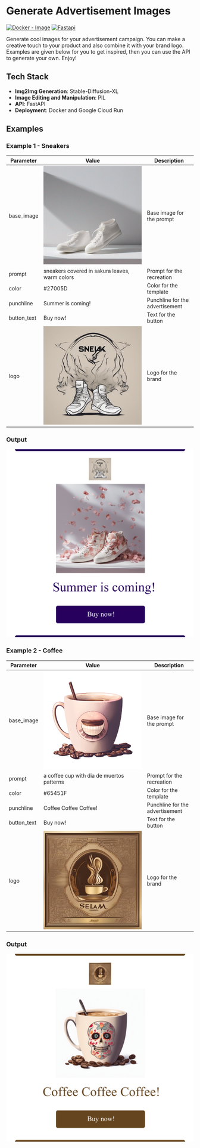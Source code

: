 # Generate Advertisement Images
[![Docker - Image](https://img.shields.io/static/v1?label=Docker&message=Image&color=2ea44f&logo=Docker)](https://hub.docker.com/repository/docker/enesarslan/ad_generate_api/general)
[![Fastapi](https://img.shields.io/static/v1?label=FastAPI&message=Docs&color=2ea44f&logo=fastapi)](#)

Generate cool images for your advertisement campaign. You can make a creative touch to your product and also combine it with your brand logo. Examples are given below for you to get inspired, then you can use the API to generate your own. Enjoy!   

## Tech Stack

- **Img2Img Generation**: Stable-Diffusion-XL
- **Image Editing and Manipulation**: PIL
- **API**: FastAPI
- **Deployment**: Docker and Google Cloud Run

## Examples
### Example 1 - Sneakers

Parameter | Value | Description
--- | --- | ---
base_image | ![Example 1](base_images/sneakers.png) | Base image for the prompt
prompt | sneakers covered in sakura leaves, warm colors | Prompt for the recreation
color | #27005D | Color for the template
punchline | Summer is coming! | Punchline for the advertisement
button_text | Buy now! | Text for the button
logo | ![Example 2](logos/sneako-company-logo.png) | Logo for the brand

### Output

![Example 3](outputs/sakuraleaves.png)


### Example 2 - Coffee

Parameter | Value | Description
--- | --- | ---
base_image | ![Example 1](base_images/coffecup.png) | Base image for the prompt
prompt | a coffee cup with dia de muertos patterns | Prompt for the recreation
color | #65451F | Color for the template
punchline | Coffee Coffee Coffee! | Punchline for the advertisement
button_text | Buy now! | Text for the button
logo | ![Example 2](logos/Untitled.jpeg) | Logo for the brand

### Output

![Example 3](outputs/diademuertos.png)